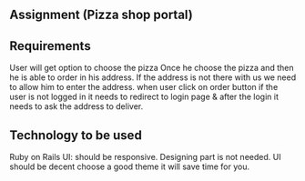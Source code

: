 Assignment (Pizza shop portal)
---------------------------------------------
Requirements
------------------------
User will get option to choose the pizza
Once he choose the pizza and then he is able to order in his address. If the address is not there with us we need to allow him to enter the address.
when user click on order button if the user is not logged in it needs to redirect to login page & after the login it needs to ask the address to deliver.

Technology to be used
----------------------------------
Ruby on Rails
UI: should be responsive. Designing part is not needed. UI should be decent choose a good theme it will save time for you.